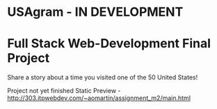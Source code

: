 # USAgram - IN DEVELOPMENT

# Full Stack Web-Development Final Project
Share a story about a time you visited one of the 50 United States! 

Project not yet finished
Static Preview - http://303.itpwebdev.com/~aomartin/assignment_m2/main.html
